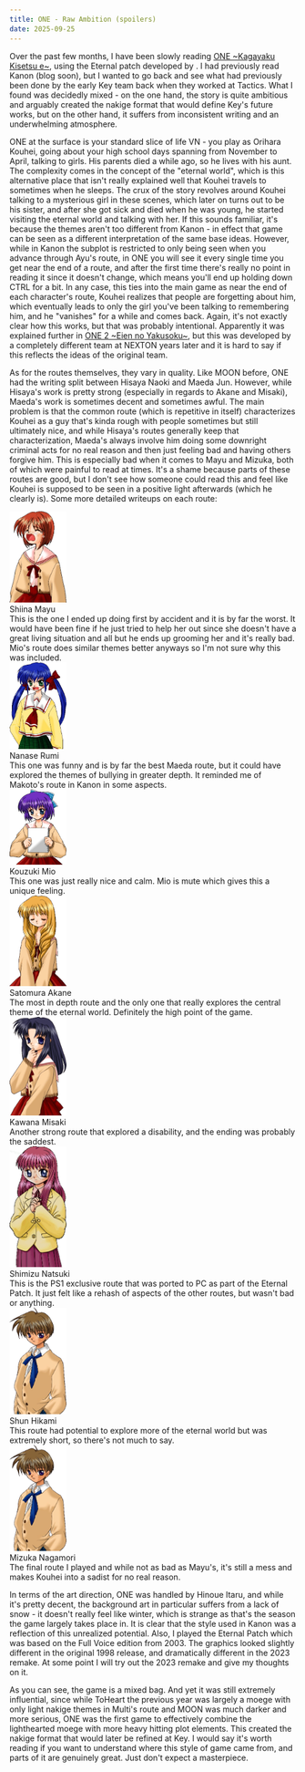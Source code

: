 ```yaml
---
title: ONE - Raw Ambition (spoilers)
date: 2025-09-25
---
```

Over the past few months, I have been slowly reading [ONE ~Kagayaku Kisetsu e~](https://vndb.org/v51), using the Eternal patch developed by . I had previously read Kanon (blog soon), but I wanted to go back and see what had previously been done by the early Key team back when they worked at Tactics. What I found was decidedly mixed - on the one hand, the story is quite ambitious and arguably created the nakige format that would define Key's future works, but on the other hand, it suffers from inconsistent writing and an underwhelming atmosphere.

ONE at the surface is your standard slice of life VN - you play as Orihara Kouhei, going about your high school days spanning from November to April, talking to girls. His parents died a while ago, so he lives with his aunt. The complexity comes in the concept of the "eternal world", which is this alternative place that isn't really explained well that Kouhei travels to sometimes when he sleeps. The crux of the story revolves around Kouhei talking to a mysterious girl in these scenes, which later on turns out to be his sister, and after she got sick and died when he was young, he started visiting the eternal world and talking with her. If this sounds familiar, it's because the themes aren't too different from Kanon - in effect that game can be seen as a different interpretation of the same base ideas. However, while in Kanon the subplot is restricted to only being seen when you advance through Ayu's route, in ONE you will see it every single time you get near the end of a route, and after the first time there's really no point in reading it since it doesn't change, which means you'll end up holding down CTRL for a bit. In any case, this ties into the main game as near the end of each character's route, Kouhei realizes that people are forgetting about him, which eventually leads to only the girl you've been talking to remembering him, and he "vanishes" for a while and comes back. Again, it's not exactly clear how this works, but that was probably intentional. Apparently it was explained further in [ONE 2 ~Eien no Yakusoku~](https://vndb.org/v670), but this was developed by a completely different team at NEXTON years later and it is hard to say if this reflects the ideas of the original team.

As for the routes themselves, they vary in quality. Like MOON before, ONE had the writing split between Hisaya Naoki and Maeda Jun. However, while Hisaya's work is pretty strong (especially in regards to Akane and Misaki), Maeda's work is sometimes decent and sometimes awful. The main problem is that the common route (which is repetitive in itself) characterizes Kouhei as a guy that's kinda rough with people sometimes but still ultimately nice, and while Hisaya's routes generally keep that characterization, Maeda's always involve him doing some downright criminal acts for no real reason and then just feeling bad and having others forgive him. This is especially bad when it comes to Mayu and Mizuka, both of which were painful to read at times. It's a shame because parts of these routes are good, but I don't see how someone could read this and feel like Kouhei is supposed to be seen in a positive light afterwards (which he clearly is). Some more detailed writeups on each route:

<div class="row">
    <div class="img-block">
        <img src="./img/mayu.webp" alt="" style="width:100px; height:auto;">
        <div class="caption">Shiina Mayu</div>
    </div>
    <div class="side-text">
    This is the one I ended up doing first by accident and it is by far the worst. It would have been fine if he just tried to help her out since she doesn't have a great living situation and all but he ends up grooming her and it's really bad. Mio's route does similar themes better anyways so I'm not sure why this was included.
    </div>
</div>

<div class="row">
    <div class="img-block">
        <img src="./img/rumi.webp" alt="" style="width:100px; height:auto;">
        <div class="caption">Nanase Rumi</div>
    </div>
    <div class="side-text">
    This one was funny and is by far the best Maeda route, but it could have explored the themes of bullying in greater depth. It reminded me of Makoto's route in Kanon in some aspects.
    </div>
</div>

<div class="row">
    <div class="img-block">
        <img src="./img/mio.webp" alt="" style="width:100px; height:auto;">
        <div class="caption">Kouzuki Mio</div>
    </div>
    <div class="side-text">
    This one was just really nice and calm. Mio is mute which gives this a unique feeling.
    </div>
</div>

<div class="row">
    <div class="img-block">
        <img src="./img/akane.webp" alt="" style="width:100px; height:auto;">
        <div class="caption">Satomura Akane</div>
    </div>
    <div class="side-text">
    The most in depth route and the only one that really explores the central theme of the eternal world. Definitely the high point of the game.
    </div>
</div>

<div class="row">
    <div class="img-block">
        <img src="./img/misaki.webp" alt="" style="width:100px; height:auto;">
        <div class="caption">Kawana Misaki</div>
    </div>
    <div class="side-text">
    Another strong route that explored a disability, and the ending was probably the saddest.
    </div>
</div>

<div class="row">
    <div class="img-block">
        <img src="./img/natsuki.webp" alt="" style="width:100px; height:auto;">
        <div class="caption">Shimizu Natsuki</div>
    </div>
    <div class="side-text">
    This is the PS1 exclusive route that was ported to PC as part of the Eternal Patch. It just felt like a rehash of aspects of the other routes, but wasn't bad or anything.
    </div>
</div>

<div class="row">
    <div class="img-block">
        <img src="./img/shun.webp" alt="" style="width:100px; height:auto;">
        <div class="caption">Shun Hikami</div>
    </div>
    <div class="side-text">
    This route had potential to explore more of the eternal world but was extremely short, so there's not much to say.
    </div>
</div>

<div class="row">
    <div class="img-block">
        <img src="./img/shun.webp" alt="" style="width:100px; height:auto;">
        <div class="caption">Mizuka Nagamori</div>
    </div>
    <div class="side-text">
    The final route I played and while not as bad as Mayu's, it's still a mess and makes Kouhei into a sadist for no real reason.
    </div>
</div>


In terms of the art direction, ONE was handled by Hinoue Itaru, and while it's pretty decent, the background art in particular suffers from a lack of snow - it doesn't really feel like winter, which is strange as that's the season the game largely takes place in. It is clear that the style used in Kanon was a reflection of this unrealized potential. Also, I played the Eternal Patch which was based on the Full Voice edition from 2003. The graphics looked slightly different in the original 1998 release, and dramatically different in the 2023 remake. At some point I will try out the 2023 remake and give my thoughts on it.

As you can see, the game is a mixed bag. And yet it was still extremely influential, since while ToHeart the previous year was largely a moege with only light nakige themes in Multi's route and MOON was much darker and more serious, ONE was the first game to effectively combine the lighthearted moege with more heavy hitting plot elements. This created the nakige format that would later be refined at Key. I would say it's worth reading if you want to understand where this style of game came from, and parts of it are genuinely great. Just don't expect a masterpiece.